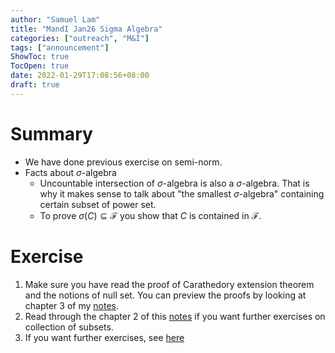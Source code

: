 ```yaml
---
author: "Samuel Lam"
title: "MandI Jan26 Sigma Algebra"
categories: ["outreach", "M&I"]
tags: ["announcement"]
ShowToc: true
TocOpen: true
date: 2022-01-29T17:08:56+08:00
draft: true
---
```


# Summary 
- We have done previous exercise on semi-norm.
- Facts about $\sigma$-algebra
    - Uncountable intersection of $\sigma$-algebra is also a $\sigma$-algebra. That is why it makes sense to talk about "the smallest $\sigma$-algebra" containing certain subset of power set. 
    - To prove $\sigma(C) \subseteq \mathcal{F}$ you show that $C$ is contained in $\mathcal{F}$.

# Exercise
1. Make sure you have read the proof of Carathedory extension theorem and the notions of null set. You can preview the proofs by looking at chapter 3 of my [notes](https://www.overleaf.com/read/qkxqjbnkmxxj).
2. Read through the chapter 2 of this [notes](https://www.overleaf.com/read/qkxqjbnkmxxj) if you want further exercises on collection of subsets.
3. If you want further exercises, see [here](https://www.overleaf.com/read/sddqckxsrxtf)
